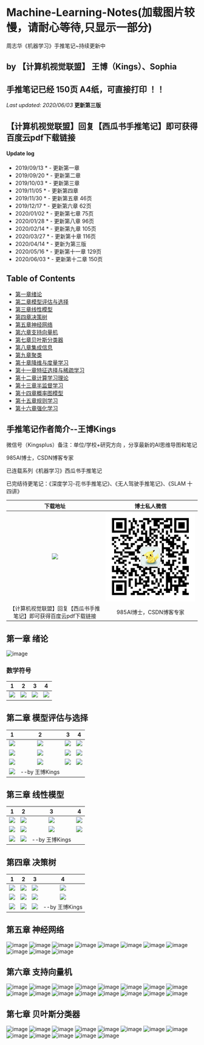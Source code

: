 # Machine-Learning-Notes(加载图片较慢，请耐心等待,只显示一部分)
周志华《机器学习》手推笔记~持续更新中

## by 【计算机视觉联盟】 王博（Kings）、Sophia

## 手推笔记已经  150页 A4纸，可直接打印 ！！

*Last updated: 2020/06/03*   **更新第三版**

## 【计算机视觉联盟】回复【西瓜书手推笔记】即可获得百度云pdf下载链接

#### Update log
* 2019/09/13 * - 更新第一章
* 2019/09/20 * - 更新第二章
* 2019/10/03 * - 更新第三章
* 2019/11/05 * - 更新第四章
* 2019/11/30 * - 更新第五章  46页
* 2019/12/17 * - 更新第六章  62页
* 2020/01/02 * - 更新第七章  75页
* 2020/01/28 * - 更新第八章  96页 
* 2020/02/14 * - 更新第九章  105页
* 2020/03/27 * - 更新第十章  116页
* 2020/04/14 * - 更新为第三版
* 2020/05/16 * - 更新第十一章   129页
* 2020/06/03 * - 更新第十二章   150页

## Table of Contents
- [第一章绪论](https://github.com/Sophia-11/Machine-Learning-Notes/)
- [第二章模型评估与选择](https://github.com/Sophia-11/Machine-Learning-Notes/)
- [第三章线性模型](https://github.com/Sophia-11/Machine-Learning-Notes/)
- [第四章决策树](https://github.com/Sophia-11/Machine-Learning-Notes/)
- [第五章神经网络](https://github.com/Sophia-11/Machine-Learning-Notes/)
- [第六章支持向量机](https://github.com/Sophia-11/Machine-Learning-Notes/)
- [第七章贝叶斯分类器](https://github.com/Sophia-11/Machine-Learning-Notes/)
- [第八章集成信息](https://github.com/Sophia-11/Machine-Learning-Notes/)
- [第九章聚类](https://github.com/Sophia-11/Machine-Learning-Notes/)
- [第十章降维与度量学习](https://github.com/Sophia-11/Machine-Learning-Notes/)
- [第十一章特征选择与稀疏学习](https://github.com/Sophia-11/Machine-Learning-Notes/)
- [第十二章计算学习理论](https://github.com/Sophia-11/Machine-Learning-Notes/)
- [第十三章半监督学习](https://github.com/Sophia-11/Machine-Learning-Notes/)
- [第十四章概率图模型](https://github.com/Sophia-11/Machine-Learning-Notes/)
- [第十五章规则学习](https://github.com/Sophia-11/Machine-Learning-Notes/)
- [第十六章强化学习](https://github.com/Sophia-11/Machine-Learning-Notes/)


## 手推笔记作者简介--王博Kings
微信号（Kingsplus）备注：单位/学校+研究方向 ，分享最新的AI思维导图和笔记

985AI博士，CSDN博客专家

已连载系列《机器学习》西瓜书手推笔记

已完结待更笔记：《深度学习-花书手推笔记》、《无人驾驶手推笔记》、《SLAM 十四讲》

| 下载地址 | 博士私人微信 |
|:-----------:|:-----------:|
|![](./cvQD.jpg)|![](./Kingsplus.jpg)| 
|【计算机视觉联盟】回复【西瓜书手推笔记】即可获得百度云pdf下载链接|985AI博士，CSDN博客专家| 


## 第一章 绪论

![image](./ch1/%E5%91%A8%E5%BF%97%E5%8D%8E%E3%80%8A%E6%9C%BA%E5%99%A8%E5%AD%A6%E4%B9%A0%E3%80%8B%E7%AC%AC%E4%B8%80%E7%AB%A0%20%E3%80%90%E8%AE%A1%E7%AE%97%E6%9C%BA%E8%A7%86%E8%A7%89%E8%81%94%E7%9B%9F%E3%80%91.jpg)


### 数学符号
| 1 | 2 | 3 |4 |
|:-----------:|:--------:|:---------:|:---------:|
|![](./ch/0000.jpg)| ![](./ch/0001.jpg)| ![](./ch/0002.jpg)|  ![](./ch/0003.jpg)| 

## 第二章  模型评估与选择
| 1 | 2 | 3 |4 |
|:-----------:|:--------:|:---------:|:---------:|
|![](./ch2/%E6%89%AB%E6%8F%8F_%E5%89%AF%E6%9C%AC.jpg)| ![](./ch2/%E6%89%AB%E6%8F%8F0001_%E5%89%AF%E6%9C%AC.jpg)| ![](./ch2/%E6%89%AB%E6%8F%8F0002_%E5%89%AF%E6%9C%AC.jpg)|  ![](./ch2/%E6%89%AB%E6%8F%8F0003_%E5%89%AF%E6%9C%AC.jpg)| 
|![](./ch2/%E6%89%AB%E6%8F%8F0004_%E5%89%AF%E6%9C%AC.jpg)| ![](./ch2/%E6%89%AB%E6%8F%8F0005_%E5%89%AF%E6%9C%AC.jpg)| ![](./ch2/%E6%89%AB%E6%8F%8F0006_%E5%89%AF%E6%9C%AC.jpg)|  ![](./ch2/%E6%89%AB%E6%8F%8F0007_%E5%89%AF%E6%9C%AC.jpg)| 
|![](./ch2/%E6%89%AB%E6%8F%8F0008_%E5%89%AF%E6%9C%AC.jpg)| ![](./ch2/%E6%89%AB%E6%8F%8F0009_%E5%89%AF%E6%9C%AC.jpg)| ![](./ch2/%E6%89%AB%E6%8F%8F0010_%E5%89%AF%E6%9C%AC.jpg)|  ![](./ch2/%E6%89%AB%E6%8F%8F0011_%E5%89%AF%E6%9C%AC.jpg)| 
|![](./ch2/%E6%89%AB%E6%8F%8F0012_%E5%89%AF%E6%9C%AC.jpg)|--by 王博Kings||| 



## 第三章  线性模型
| 1 | 2 | 3 |4 |
|:-----------:|:--------:|:---------:|:---------:|
|![](./ch3/%E6%89%AB%E6%8F%8F0014_%E5%89%AF%E6%9C%AC.jpg)| ![](./ch3/%E6%89%AB%E6%8F%8F0015_%E5%89%AF%E6%9C%AC.jpg)| ![](./ch3/%E6%89%AB%E6%8F%8F0016_%E5%89%AF%E6%9C%AC.jpg)|  ![](./ch3/%E6%89%AB%E6%8F%8F0017_%E5%89%AF%E6%9C%AC.jpg)| 
|![](./ch3/%E6%89%AB%E6%8F%8F0018_%E5%89%AF%E6%9C%AC.jpg)| ![](./ch3/%E6%89%AB%E6%8F%8F0019_%E5%89%AF%E6%9C%AC.jpg)| ![](./ch3/%E6%89%AB%E6%8F%8F0020_%E5%89%AF%E6%9C%AC.jpg)|  ![](./ch3/%E6%89%AB%E6%8F%8F0021_%E5%89%AF%E6%9C%AC.jpg)| 
|![](./ch3/%E6%89%AB%E6%8F%8F0022_%E5%89%AF%E6%9C%AC.jpg)| ![](./ch3/%E6%89%AB%E6%8F%8F0023_%E5%89%AF%E6%9C%AC.jpg)|--by 王博Kings| | 


## 第四章   决策树
| 1 | 2 | 3 |4 |
|:-----------:|:--------:|:---------:|:---------:|
|![](./ch4/%E6%89%AB%E6%8F%8F0024_%E5%89%AF%E6%9C%AC.jpg)| ![](./ch4/%E6%89%AB%E6%8F%8F0025_%E5%89%AF%E6%9C%AC.jpg)| ![](./ch4/%E6%89%AB%E6%8F%8F0026_%E5%89%AF%E6%9C%AC.jpg)|  ![](./ch4/%E6%89%AB%E6%8F%8F0027_%E5%89%AF%E6%9C%AC.jpg)| 
|![](./ch4/%E6%89%AB%E6%8F%8F0028_%E5%89%AF%E6%9C%AC.jpg)| ![](./ch4/%E6%89%AB%E6%8F%8F0029_%E5%89%AF%E6%9C%AC.jpg)| ![](./ch4/%E6%89%AB%E6%8F%8F0030_%E5%89%AF%E6%9C%AC.jpg)|  ![](./ch4/%E6%89%AB%E6%8F%8F0031_%E5%89%AF%E6%9C%AC.jpg)| 
|![](./ch4/%E6%89%AB%E6%8F%8F0032_%E5%89%AF%E6%9C%AC.jpg)| ![](./ch4/%E6%89%AB%E6%8F%8F0033_%E5%89%AF%E6%9C%AC.jpg)| ![](./ch4/%E6%89%AB%E6%8F%8F0034_%E5%89%AF%E6%9C%AC.jpg)|  --by 王博Kings| 


## 第五章   神经网络
![image](./ch5/%E6%89%AB%E6%8F%8F0035_%E5%89%AF%E6%9C%AC.jpg)
![image](./ch5/%E6%89%AB%E6%8F%8F0036_%E5%89%AF%E6%9C%AC.jpg)
![image](./ch5/%E6%89%AB%E6%8F%8F0037_%E5%89%AF%E6%9C%AC.jpg)
![image](./ch5/%E6%89%AB%E6%8F%8F0038_%E5%89%AF%E6%9C%AC.jpg)
![image](./ch5/%E6%89%AB%E6%8F%8F0039_%E5%89%AF%E6%9C%AC.jpg)
![image](./ch5/%E6%89%AB%E6%8F%8F0040_%E5%89%AF%E6%9C%AC.jpg)
![image](./ch5/%E6%89%AB%E6%8F%8F0041_%E5%89%AF%E6%9C%AC.jpg)
![image](./ch5/%E6%89%AB%E6%8F%8F0042_%E5%89%AF%E6%9C%AC.jpg)
![image](./ch5/%E6%89%AB%E6%8F%8F0043_%E5%89%AF%E6%9C%AC.jpg)
![image](./ch5/%E6%89%AB%E6%8F%8F0044_%E5%89%AF%E6%9C%AC.jpg)
![image](./ch5/%E6%89%AB%E6%8F%8F0045_%E5%89%AF%E6%9C%AC.jpg)


## 第六章   支持向量机
![image](./ch6/%E6%89%AB%E6%8F%8F_%E5%89%AF%E6%9C%AC.jpg)
![image](./ch6/%E6%89%AB%E6%8F%8F0001_%E5%89%AF%E6%9C%AC.jpg)
![image](./ch6/%E6%89%AB%E6%8F%8F0002_%E5%89%AF%E6%9C%AC.jpg)
![image](./ch6/%E6%89%AB%E6%8F%8F0003_%E5%89%AF%E6%9C%AC.jpg)
![image](./ch6/%E6%89%AB%E6%8F%8F0004_%E5%89%AF%E6%9C%AC.jpg)
![image](./ch6/%E6%89%AB%E6%8F%8F0005_%E5%89%AF%E6%9C%AC.jpg)
![image](./ch6/%E6%89%AB%E6%8F%8F0006_%E5%89%AF%E6%9C%AC.jpg)
![image](./ch6/%E6%89%AB%E6%8F%8F0007_%E5%89%AF%E6%9C%AC.jpg)
![image](./ch6/%E6%89%AB%E6%8F%8F0008_%E5%89%AF%E6%9C%AC.jpg)
![image](./ch6/%E6%89%AB%E6%8F%8F0009_%E5%89%AF%E6%9C%AC.jpg)
![image](./ch6/%E6%89%AB%E6%8F%8F0010_%E5%89%AF%E6%9C%AC.jpg)
![image](./ch6/%E6%89%AB%E6%8F%8F0011_%E5%89%AF%E6%9C%AC.jpg)
![image](./ch6/%E6%89%AB%E6%8F%8F0012_%E5%89%AF%E6%9C%AC.jpg)
![image](./ch6/%E6%89%AB%E6%8F%8F0013_%E5%89%AF%E6%9C%AC.jpg)
![image](./ch6/%E6%89%AB%E6%8F%8F0014_%E5%89%AF%E6%9C%AC.jpg)
![image](./ch6/%E6%89%AB%E6%8F%8F0015_%E5%89%AF%E6%9C%AC.jpg)

## 第七章    贝叶斯分类器
![image](./ch7/062.jpg)
![image](./ch7/063.jpg)
![image](./ch7/064.jpg)
![image](./ch7/065.jpg)
![image](./ch7/066.jpg)
![image](./ch7/067.jpg)
![image](./ch7/068.jpg)
![image](./ch7/069.jpg)
![image](./ch7/070.jpg)
![image](./ch7/071.jpg)
![image](./ch7/072.jpg)
![image](./ch7/073.jpg)
![image](./ch7/074.jpg)
